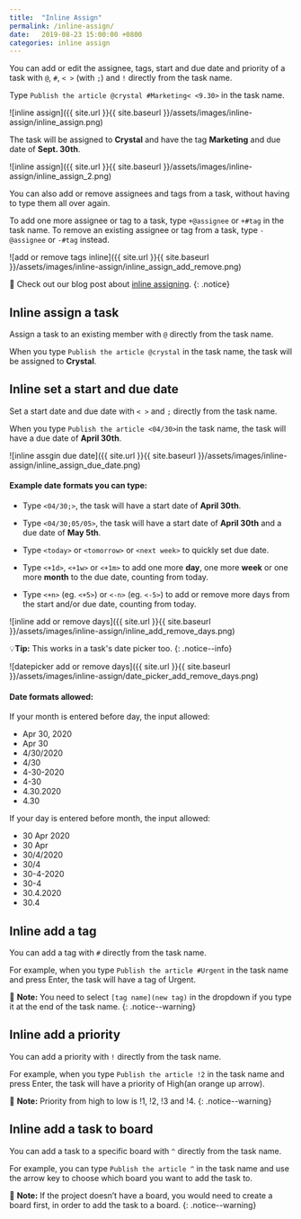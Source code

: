 ```yaml
---
title:  "Inline Assign"
permalink: /inline-assign/
date:   2019-08-23 15:00:00 +0800
categories: inline assign
---
```

You can add or edit the assignee, tags, start and due date and priority of a task with `@`, `#`, `< >` (with `;`) and `!` directly from the task name.

Type `Publish the article @crystal #Marketing< <9.30>` in the task name.

![inline assign]({{ site.url }}{{ site.baseurl }}/assets/images/inline-assign/inline_assign.png)


The task will be assigned to **Crystal** and have the tag **Marketing** and due date of **Sept. 30th**.

![inline assign]({{ site.url }}{{ site.baseurl }}/assets/images/inline-assign/inline_assign_2.png)

You can also add or remove assignees and tags from a task, without having to type them all over again.

To add one more assignee or tag to a task, type `+@assignee` or `+#tag` in the task name. To remove an existing assignee or tag from a task, type `-@assignee` or `-#tag` instead.

![add or remove tags inline]({{ site.url }}{{ site.baseurl }}/assets/images/inline-assign/inline_assign_add_remove.png)

🔖 Check out our blog post about [inline assigning](https://quire.io/blog/p/Type-it-while-you-think-it.html). 
{: .notice}



## Inline assign a task

Assign a task to an existing member with `@` directly from the task name.

When you type `Publish the article @crystal` in the task name, the task will be assigned to **Crystal**.


## Inline set a start and due date

Set a start date and due date with `< >` and `;` directly from the task name.

When you type `Publish the article <04/30>`in the task name, the task will have a due date of **April 30th**.

![inline assgin due date]({{ site.url }}{{ site.baseurl }}/assets/images/inline-assign/inline_assign_due_date.png)


#### Example date formats you can type:


- Type `<04/30;>`, the task will have a start date of **April 30th**.

- Type `<04/30;05/05>`, the task will have a start date of **April 30th** and a due date of **May 5th**.

- Type `<today>` or `<tomorrow>` or `<next week>` to quickly set due date.

- Type `<+1d>`, `<+1w>` or `<+1m>` to add one more **day**, one more **week** or one more **month** to the due date, counting from today.

- Type `<+n>` (eg. `<+5>`) or `<-n>` (eg. `<-5>`) to add or remove more days from the start and/or due date, counting from today.

![inline add or remove days]({{ site.url }}{{ site.baseurl }}/assets/images/inline-assign/inline_add_remove_days.png)

💡**Tip:** This works in a task's date picker too.
{: .notice--info}

![datepicker add or remove days]({{ site.url }}{{ site.baseurl }}/assets/images/inline-assign/date_picker_add_remove_days.png)

#### Date formats allowed: 

If your month is entered before day, the input allowed:

- Apr 30, 2020
- Apr 30
- 4/30/2020
- 4/30
- 4-30-2020
- 4-30
- 4.30.2020
- 4.30

If your day is entered before month, the input allowed:

- 30 Apr 2020
- 30 Apr
- 30/4/2020
- 30/4
- 30-4-2020
- 30-4
- 30.4.2020
- 30.4



## Inline add a tag

You can add a tag with `#` directly from the task name.

For example, when you type `Publish the article #Urgent` in the task name and press Enter, the task will have a tag of Urgent.

📝 **Note:** You need to select `[tag name](new tag)` in the dropdown if you type it at the end of the task name.
{: .notice--warning}



## Inline add a priority

You can add a priority with `!` directly from the task name.

For example, when you type `Publish the article !2` in the task name and press Enter, the task will have a priority of High(an orange up arrow).

📝 **Note:** Priority from high to low is !1, !2, !3 and !4.
{: .notice--warning}



## Inline add a task to board

You can add a task to a specific board with `^` directly from the task name.

For example, you can type `Publish the article ^` in the task name and use the arrow key to choose which board you want to add the task to.

📝 **Note:** If the project doesn’t have a board, you would need to create a board first, in order to add the task to a board. 
{: .notice--warning}

